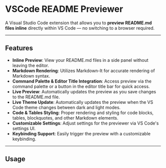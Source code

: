 # VSCode README Previewer

A Visual Studio Code extension that allows you to **preview README.md files inline** directly within VS Code — no switching to a browser required.

---

## Features

- **Inline Preview**: View your README.md files in a side panel without leaving the editor.
- **Markdown Rendering**: Utilizes Markdown-It for accurate rendering of Markdown syntax.
- **Command Palette & Editor Title Integration**: Access preview via the command palette or a button in the editor title bar for quick access.
- **Live Preview**: Automatically updates the preview as you save changes to the README.md file.
- **Live Theme Update**: Automatically updates the preview when the VS Code theme changes between dark and light modes.
- **Code & Tables Styling**: Proper rendering and styling for code blocks, tables, blockquotes, and other Markdown elements.
- **Customizable Settings**: Adjust settings for the previewer via VS Code's settings UI.
- **Keybinding Support**: Easily trigger the preview with a customizable keybinding.

---

## Usage



